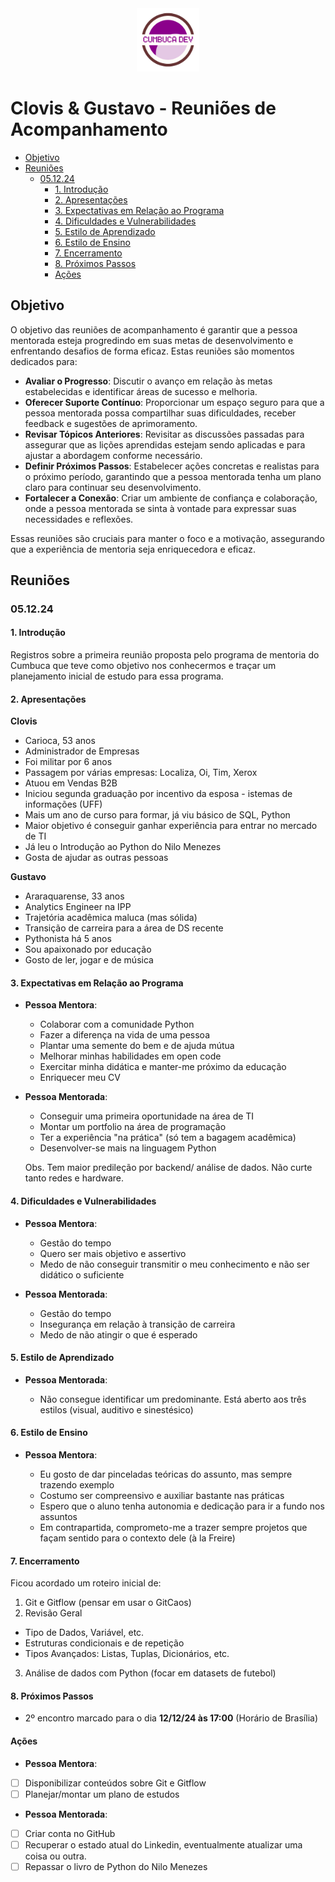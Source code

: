 <!-- markdownlint-disable MD024 -->

<div align="center">
  <picture>
    <source
      media="(prefers-color-scheme: dark)"
      srcset="https://github.com/cumbucadev/design/raw/main/images/logo-dark-transparent.png"
    >
    <img
      alt="Logo do Cumbuca Dev"
      src="https://github.com/cumbucadev/design/raw/main/images/logo-light-transparent.png"
      width="20%"
    >
  </picture>
</div>

# Clovis & Gustavo - Reuniões de Acompanhamento

- [Objetivo](#objetivo)
- [Reuniões](#reuniões)
  - [05.12.24](#-1)
    - [1. Introdução](#1-introdução)
    - [2. Apresentações](#2-apresentações)
    - [3. Expectativas em Relação ao Programa](#3-expectativas-em-relação-ao-programa)
    - [4. Dificuldades e Vulnerabilidades](#4-dificuldades-e-vulnerabilidades)
    - [5. Estilo de Aprendizado](#5-estilo-de-aprendizado)
    - [6. Estilo de Ensino](#6-estilo-de-ensino)
    - [7. Encerramento](#7-encerramento)
    - [8. Próximos Passos](#8-próximos-passos)
    - [Ações](#ações-1)

## Objetivo

O objetivo das reuniões de acompanhamento é garantir que a pessoa mentorada esteja progredindo em
suas metas de desenvolvimento e enfrentando desafios de forma eficaz. Estas reuniões são momentos
dedicados para:

- **Avaliar o Progresso**: Discutir o avanço em relação às metas estabelecidas e identificar áreas
  de sucesso e melhoria.
- **Oferecer Suporte Contínuo**: Proporcionar um espaço seguro para que a pessoa mentorada possa
  compartilhar suas dificuldades, receber feedback e sugestões de aprimoramento.
- **Revisar Tópicos Anteriores**: Revisitar as discussões passadas para assegurar que as lições
  aprendidas estejam sendo aplicadas e para ajustar a abordagem conforme necessário.
- **Definir Próximos Passos**: Estabelecer ações concretas e realistas para o próximo período,
  garantindo que a pessoa mentorada tenha um plano claro para continuar seu desenvolvimento.
- **Fortalecer a Conexão**: Criar um ambiente de confiança e colaboração, onde a pessoa mentorada se
  sinta à vontade para expressar suas necessidades e reflexões.

Essas reuniões são cruciais para manter o foco e a motivação, assegurando que a experiência de
mentoria seja enriquecedora e eficaz.

## Reuniões

### 05.12.24

#### 1. Introdução
Registros sobre a primeira reunião proposta pelo programa de mentoria do Cumbuca que teve como 
objetivo nos conhecermos e traçar um planejamento inicial de estudo para essa programa.

#### 2. Apresentações

**Clovis**

- Carioca, 53 anos
- Administrador de Empresas
- Foi militar por 6 anos
- Passagem por várias empresas: Localiza, Oi, Tim, Xerox
- Atuou em Vendas B2B
- Iniciou segunda graduação por incentivo da esposa - istemas de informações (UFF)
- Mais um ano de curso para formar, já viu básico de SQL, Python
- Maior objetivo é conseguir ganhar experiência para entrar no mercado de TI
- Já leu o Introdução ao Python do Nilo Menezes
- Gosta de ajudar as outras pessoas

**Gustavo**

- Araraquarense, 33 anos
- Analytics Engineer na IPP
- Trajetória acadêmica maluca (mas sólida)
- Transição de carreira para a área de DS recente
- Pythonista há 5 anos
- Sou apaixonado por educação
- Gosto de ler, jogar e de música

#### 3. Expectativas em Relação ao Programa

<!-- Registre as expectativas de ambas as partes em relação ao programa de mentoria. -->

- **Pessoa Mentora**:

  - Colaborar com a comunidade Python
  - Fazer a diferença na vida de uma pessoa
  - Plantar uma semente do bem e de ajuda mútua
  - Melhorar minhas habilidades em open code
  - Exercitar minha didática e manter-me próximo da educação
  - Enriquecer meu CV

- **Pessoa Mentorada**:

  - Conseguir uma primeira oportunidade na área de TI
  - Montar um portfolio na área de programação
  - Ter a experiência "na prática" (só tem a bagagem acadêmica)
  - Desenvolver-se mais na linguagem Python

  Obs. Tem maior predileção por backend/ análise de dados. Não curte tanto redes e hardware.

#### 4. Dificuldades e Vulnerabilidades

<!-- Anote as dificuldades e vulnerabilidades identificadas por ambas as partes.  -->

- **Pessoa Mentora**:

  - Gestão do tempo
  - Quero ser mais objetivo e assertivo
  - Medo de não conseguir transmitir o meu conhecimento e não ser didático o suficiente

- **Pessoa Mentorada**:

  - Gestão do tempo
  - Insegurança em relação à transição de carreira
  - Medo de não atingir o que é esperado

#### 5. Estilo de Aprendizado

<!-- Anote as preferências de aprendizado descritas pela pessoa mentorada  -->

- **Pessoa Mentorada**:

  - Não consegue identificar um predominante. Está aberto aos três estilos (visual, auditivo e sinestésico)

#### 6. Estilo de Ensino

- **Pessoa Mentora**:

  - Eu gosto de dar pinceladas teóricas do assunto, mas sempre trazendo exemplo
  - Costumo ser compreensivo e auxiliar bastante nas práticas
  - Espero que o aluno tenha autonomia e dedicação para ir a fundo nos assuntos
  - Em contrapartida, comprometo-me a trazer sempre projetos que façam sentido para o contexto dele (à la Freire)

#### 7. Encerramento

<!-- Notas sobre feedback, dúvidas e reflexões -->

Ficou acordado um roteiro inicial de:

1. Git e Gitflow (pensar em usar o GitCaos)
2. Revisão Geral 
  - Tipo de Dados, Variável, etc.
  - Estruturas condicionais e de repetição
  - Tipos Avançados: Listas, Tuplas, Dicionários, etc.
3. Análise de dados com Python (focar em datasets de futebol)

#### 8. Próximos Passos

- 2º encontro marcado para o dia **12/12/24 às 17:00** (Horário de Brasília)

#### Ações

- **Pessoa Mentora**:

- [ ] Disponibilizar conteúdos sobre Git e Gitflow
- [ ] Planejar/montar um plano de estudos

- **Pessoa Mentorada**:

- [ ] Criar conta no GitHub
- [ ] Recuperar o estado atual do Linkedin, eventualmente atualizar uma coisa ou outra.
- [ ] Repassar o livro de Python do Nilo Menezes
